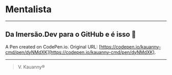 # Mentalista

<hr> 

## Da Imersão.Dev para o GitHub e é isso 🙂

A Pen created on CodePen.io. Original URL: [https://codepen.io/kauanny-cmd/pen/dyNMdXK](https://codepen.io/kauanny-cmd/pen/dyNMdXK).

<hr> 

> V. Kauanny®


